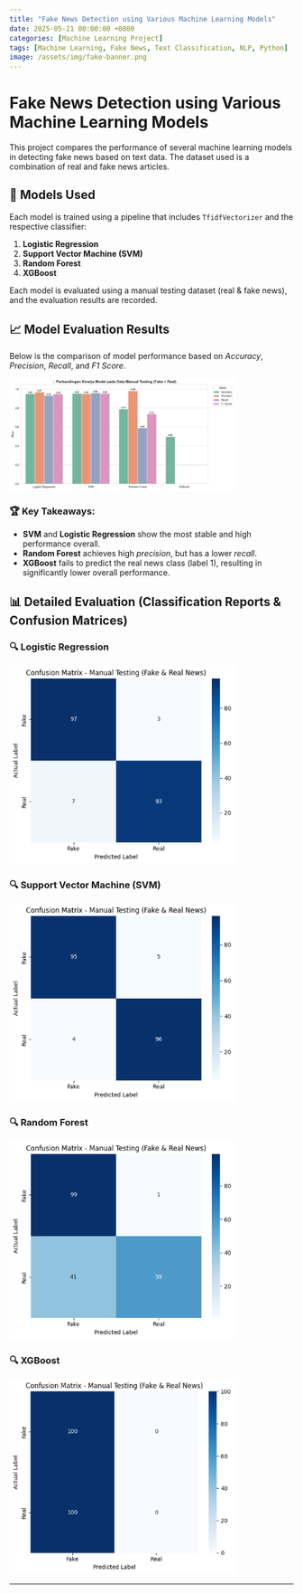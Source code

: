 ```yaml
---
title: "Fake News Detection using Various Machine Learning Models"
date: 2025-05-21 00:00:00 +0800
categories: [Machine Learning Project]
tags: [Machine Learning, Fake News, Text Classification, NLP, Python]
image: /assets/img/fake-banner.png
---
```


# Fake News Detection using Various Machine Learning Models

This project compares the performance of several machine learning models in detecting fake news based on text data. The dataset used is a combination of real and fake news articles.

## 🧠 Models Used

Each model is trained using a pipeline that includes `TfidfVectorizer` and the respective classifier:

1. **Logistic Regression**
2. **Support Vector Machine (SVM)**
3. **Random Forest**
4. **XGBoost**

Each model is evaluated using a manual testing dataset (real & fake news), and the evaluation results are recorded.

## 📈 Model Evaluation Results

Below is the comparison of model performance based on *Accuracy*, *Precision*, *Recall*, and *F1 Score*.

<img src="/assets/img/compare_output.png" alt="Model Comparison" width="400"/>

### 🏆 Key Takeaways:
- **SVM** and **Logistic Regression** show the most stable and high performance overall.
- **Random Forest** achieves high *precision*, but has a lower *recall*.
- **XGBoost** fails to predict the real news class (label 1), resulting in significantly lower overall performance.

## 📊 Detailed Evaluation (Classification Reports & Confusion Matrices)

### 🔍 Logistic Regression
<img src="/assets/img/output_lgs.png" alt="Logistic Regression Confusion Matrix" width="400"/>

### 🔍 Support Vector Machine (SVM)
<img src="/assets/img/output_svm.png" alt="SVM Confusion Matrix" width="400"/>

### 🔍 Random Forest
<img src="/assets/img/output_rf.png" alt="Random Forest Confusion Matrix" width="400"/>

### 🔍 XGBoost
<img src="/assets/img/output_xgb.png" alt="XGBoost Confusion Matrix" width="400"/>

---
